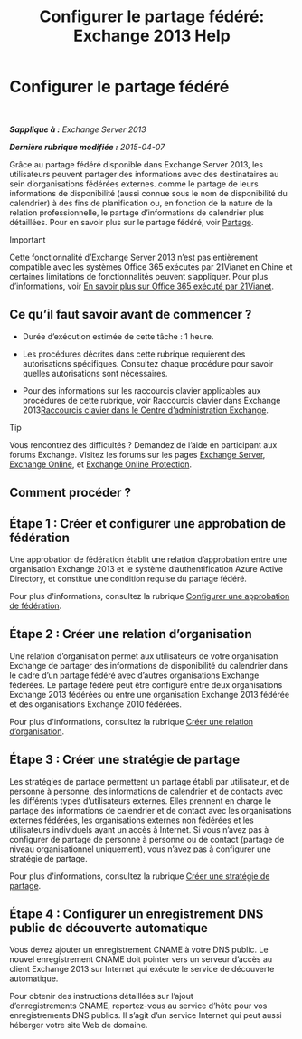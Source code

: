 ﻿---
title: 'Configurer le partage fédéré: Exchange 2013 Help'
TOCTitle: Configurer le partage fédéré
ms:assetid: b25ae450-def3-4797-a5fc-6e9bcee71a5d
ms:mtpsurl: https://technet.microsoft.com/fr-fr/library/JJ657483(v=EXCHG.150)
ms:contentKeyID: 50479025
ms.date: 04/24/2018
mtps_version: v=EXCHG.150
ms.translationtype: HT
---

# Configurer le partage fédéré

 

_**Sapplique à :** Exchange Server 2013_

_**Dernière rubrique modifiée :** 2015-04-07_

Grâce au partage fédéré disponible dans Exchange Server 2013, les utilisateurs peuvent partager des informations avec des destinataires au sein d’organisations fédérées externes. comme le partage de leurs informations de disponibilité (aussi connue sous le nom de disponibilité du calendrier) à des fins de planification ou, en fonction de la nature de la relation professionnelle, le partage d’informations de calendrier plus détaillées. Pour en savoir plus sur le partage fédéré, voir [Partage](sharing-exchange-2013-help.md).

> [!IMPORTANT]
> Cette fonctionnalité d’Exchange Server 2013 n’est pas entièrement compatible avec les systèmes Office 365 exécutés par 21Vianet en Chine et certaines limitations de fonctionnalités peuvent s’appliquer. Pour plus d’informations, voir <a href="https://go.microsoft.com/fwlink/?linkid=313640">En savoir plus sur Office 365 exécuté par 21Vianet</a>.


## Ce qu’il faut savoir avant de commencer ?

  - Durée d’exécution estimée de cette tâche : 1 heure.

  - Les procédures décrites dans cette rubrique requièrent des autorisations spécifiques. Consultez chaque procédure pour savoir quelles autorisations sont nécessaires.

  - Pour des informations sur les raccourcis clavier applicables aux procédures de cette rubrique, voir Raccourcis clavier dans Exchange 2013[Raccourcis clavier dans le Centre d’administration Exchange](keyboard-shortcuts-in-the-exchange-admin-center-exchange-online-protection-help.md).

> [!TIP]
> Vous rencontrez des difficultés ? Demandez de l’aide en participant aux forums Exchange. Visitez les forums sur les pages <a href="https://go.microsoft.com/fwlink/p/?linkid=60612">Exchange Server</a>, <a href="https://go.microsoft.com/fwlink/p/?linkid=267542">Exchange Online</a>, et <a href="https://go.microsoft.com/fwlink/p/?linkid=285351">Exchange Online Protection</a>.


## Comment procéder ?

## Étape 1 : Créer et configurer une approbation de fédération

Une approbation de fédération établit une relation d’approbation entre une organisation Exchange 2013 et le système d’authentification Azure Active Directory, et constitue une condition requise du partage fédéré.

Pour plus d'informations, consultez la rubrique [Configurer une approbation de fédération](configure-a-federation-trust-exchange-2013-help.md).

## Étape 2 : Créer une relation d’organisation

Une relation d’organisation permet aux utilisateurs de votre organisation Exchange de partager des informations de disponibilité du calendrier dans le cadre d’un partage fédéré avec d’autres organisations Exchange fédérées. Le partage fédéré peut être configuré entre deux organisations Exchange 2013 fédérées ou entre une organisation Exchange 2013 fédérée et des organisations Exchange 2010 fédérées.

Pour plus d'informations, consultez la rubrique [Créer une relation d’organisation](create-an-organization-relationship-exchange-2013-help.md).

## Étape 3 : Créer une stratégie de partage

Les stratégies de partage permettent un partage établi par utilisateur, et de personne à personne, des informations de calendrier et de contacts avec les différents types d’utilisateurs externes. Elles prennent en charge le partage des informations de calendrier et de contact avec les organisations externes fédérées, les organisations externes non fédérées et les utilisateurs individuels ayant un accès à Internet. Si vous n’avez pas à configurer de partage de personne à personne ou de contact (partage de niveau organisationnel uniquement), vous n’avez pas à configurer une stratégie de partage.

Pour plus d'informations, consultez la rubrique [Créer une stratégie de partage](create-a-sharing-policy-exchange-2013-help.md).

## Étape 4 : Configurer un enregistrement DNS public de découverte automatique

Vous devez ajouter un enregistrement CNAME à votre DNS public. Le nouvel enregistrement CNAME doit pointer vers un serveur d’accès au client Exchange 2013 sur Internet qui exécute le service de découverte automatique.

Pour obtenir des instructions détaillées sur l’ajout d’enregistrements CNAME, reportez-vous au service d’hôte pour vos enregistrements DNS publics. Il s’agit d’un service Internet qui peut aussi héberger votre site Web de domaine.

